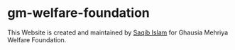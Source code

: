 # gm-welfare-foundation
This Website is created and maintained by [Saqib Islam](https://saqibtech.com "Saqib Islam - UI/UX Designer & Fullstack Developer.") for Ghausia Mehriya Welfare Foundation.
